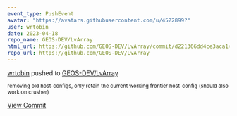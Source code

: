 ```yaml
---
event_type: PushEvent
avatar: "https://avatars.githubusercontent.com/u/4522899?"
user: wrtobin
date: 2023-04-18
repo_name: GEOS-DEV/LvArray
html_url: https://github.com/GEOS-DEV/LvArray/commit/d221366dd4ce3aca14f55d881db546b5c4a40656
repo_url: https://github.com/GEOS-DEV/LvArray
---
```


<a href='https://github.com/wrtobin' target='_blank'>wrtobin</a> pushed to <a href='https://github.com/GEOS-DEV/LvArray' target='_blank'>GEOS-DEV/LvArray</a>

<small>removing old host-configs, only retain the current working frontier host-config (should also work on crusher)</small>

<a href='https://github.com/GEOS-DEV/LvArray/commit/d221366dd4ce3aca14f55d881db546b5c4a40656' target='_blank'>View Commit</a>